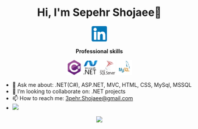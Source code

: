 <h1 align="center">Hi, I'm Sepehr Shojaee👋
</h1>

<p align="center">
 <a href="https://www.linkedin.com/in/SepehrShojaee/" target="_blank">
  <img src="https://github.com/saifaustcse/saif/blob/main/images/linkedin.svg" alt="linkedin" width="40" height="40" />
 </a>
 

 <!-- <a href="https://twitter.com/SepehrShojaee" target="_blank">
  <img src="https://img.icons8.com/fluent/48/000000/twitter.png" />
 </a> -->

</p>

<p align="center">
 <strong>
  Professional skills
  </strong>
</p>

<p align="center">
 
<img src="https://github.com/saifaustcse/saif/blob/main/images/csharp.svg" alt="csharp" width="40" height="40" />
<img src="https://github.com/saifaustcse/saif/blob/main/images/dot-net.svg" alt="dotNet" width="40" height="40" />
<img src="https://github.com/saifaustcse/saif/blob/main/images/mssql.svg" alt="mongodb" width="40" height="40" />
<img src="https://github.com/saifaustcse/saif/blob/main/images/mysql.svg" alt="mongodb" width="40" height="40" />

</p>

-   💬 Ask me about: .NET(C#), ASP.NET, MVC, HTML, CSS, MySql, MSSQL 
-   👯 I’m looking to collaborate on: .NET projects
-   📫 How to reach me: 3pehr.Shojaee@gmail.com
-   ![](https://komarev.com/ghpvc/?username=SepehrShojaee)
    </br>

<p align="center">
 <a href="#" alt="Sepehr Shojaee's github stats">
  <img src="https://github-readme-stats.vercel.app/api?username=SepehrShojaee&theme=tokyonight&show_icons=true" />
  <!-- <img src="https://github-readme-stats.vercel.app/api/top-langs/?username=SepehrShojaee" /> -->
 </a>
</p>
